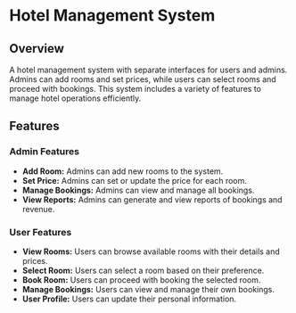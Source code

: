 # Hotel Management System

## Overview
A hotel management system with separate interfaces for users and admins. Admins can add rooms and set prices, while users can select rooms and proceed with bookings. This system includes a variety of features to manage hotel operations efficiently.

## Features

### Admin Features
- **Add Room:** Admins can add new rooms to the system.
- **Set Price:** Admins can set or update the price for each room.
- **Manage Bookings:** Admins can view and manage all bookings.
- **View Reports:** Admins can generate and view reports of bookings and revenue.

### User Features
- **View Rooms:** Users can browse available rooms with their details and prices.
- **Select Room:** Users can select a room based on their preference.
- **Book Room:** Users can proceed with booking the selected room.
- **Manage Bookings:** Users can view and manage their own bookings.
- **User Profile:** Users can update their personal information.